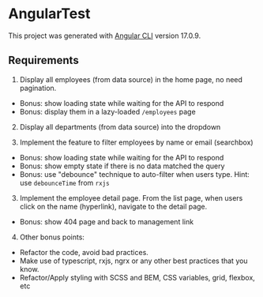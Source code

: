 # AngularTest

This project was generated with [Angular CLI](https://github.com/angular/angular-cli) version 17.0.9.

## Requirements

1. Display all employees (from data source) in the home page, no need pagination.
  - Bonus: show loading state while waiting for the API to respond
  - Bonus: display them in a lazy-loaded `/employees` page

2. Display all departments (from data source) into the dropdown

2. Implement the feature to filter employees by name or email (searchbox)
  - Bonus: show loading state while waiting for the API to respond
  - Bonus: show empty state if there is no data matched the query
  - Bonus: use "debounce" technique to auto-filter when users type. Hint: use `debounceTime` from `rxjs`

3. Implement the employee detail page. From the list page, when users click on the name (hyperlink), navigate to the detail page.
  - Bonus: show 404 page and back to management link

4. Other bonus points:
  - Refactor the code, avoid bad practices.
  - Make use of typescript, rxjs, ngrx or any other best practices that you know.
  - Refactor/Apply styling with SCSS and BEM, CSS variables, grid, flexbox, etc